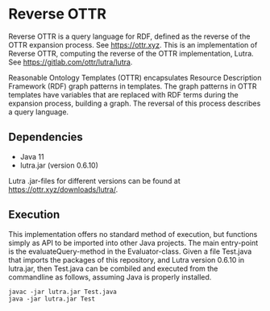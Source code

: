# Reverse OTTR

Reverse OTTR is a query language for RDF, defined as the reverse of the OTTR expansion process. See https://ottr.xyz.
This is an implementation of Reverse OTTR, computing the reverse of the OTTR implementation, Lutra. See https://gitlab.com/ottr/lutra/lutra.

Reasonable Ontology Templates (OTTR) encapsulates Resource Description Framework (RDF) graph patterns in templates. The graph patterns in OTTR templates have variables that are replaced with RDF terms during the expansion process, building a graph. The reversal of this process describes a query language.

## Dependencies

- Java 11
- lutra.jar (version 0.6.10)

Lutra .jar-files for different versions can be found at https://ottr.xyz/downloads/lutra/.

## Execution

This implementation offers no standard method of execution, but functions simply as API to be imported into other Java projects. The main entry-point is the evaluateQuery-method in the Evaluator-class. Given a file Test.java that imports the packages of this repository, and Lutra version 0.6.10 in lutra.jar, then Test.java can be combiled and executed from the commandline as follows, assuming Java is properly installed.

```
javac -jar lutra.jar Test.java
java -jar lutra.jar Test
```
